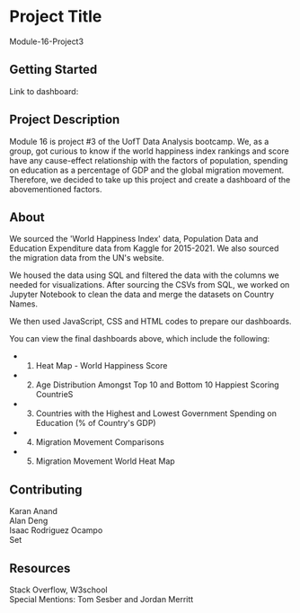 # Project Title
Module-16-Project3

## Getting Started
Link to dashboard: 

## Project Description
Module 16 is project #3 of the UofT Data Analysis bootcamp. We, as a group, got curious to know if the world happiness index rankings and score have any cause-effect relationship with the factors of population, spending on education as a percentage of GDP and the global migration movement. Therefore, we decided to take up this project and create a dashboard of the abovementioned factors. 

## About
We sourced the 'World Happiness Index' data, Population Data and Education Expenditure data from Kaggle for 2015-2021. We also sourced the migration data from the UN's website.

We housed the data using SQL and filtered the data with the columns we needed for visualizations. After sourcing the CSVs from SQL, we worked on Jupyter Notebook to clean the data and merge the datasets on Country Names.

We then used JavaScript, CSS and HTML codes to prepare our dashboards.

You can view the final dashboards above, which include the following:
* 1. Heat Map - World Happiness Score
* 2. Age Distribution Amongst Top 10 and Bottom 10 Happiest Scoring CountrieS
* 3. Countries with the Highest and Lowest Government Spending on Education (% of Country's GDP) 
* 4. Migration Movement Comparisons
* 5. Migration Movement World Heat Map

## Contributing
Karan Anand <br />
Alan Deng <br />
Isaac Rodriguez Ocampo <br />
Set 


## Resources
Stack Overflow, W3school <br /> 
Special Mentions: Tom Sesber and Jordan Merritt
